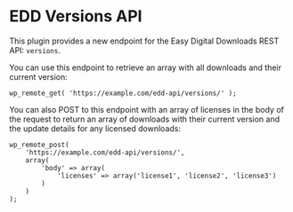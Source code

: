 # EDD Versions API

This plugin provides a new endpoint for the Easy Digital Downloads REST API: `versions`.

You can use this endpoint to retrieve an array with all downloads and their current version: 

```
wp_remote_get( 'https://example.com/edd-api/versions/' );
```

You can also POST to this endpoint with an array of licenses in the body of the request to return an array of downloads with their current version and the update details for any licensed downloads: 

```
wp_remote_post( 
    'https://example.com/edd-api/versions/', 
    array( 
        'body' => array(
            'licenses' => array('license1', 'license2', 'license3')
        )
    ) 
);
```